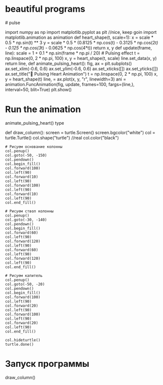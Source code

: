 # beautiful programs
   </header>
     </div>
# pulse

import numpy as np
import matplotlib.pyplot as plt
//nice, keep goin
import matplotlib.animation as animation
def heart_shape(t, scale=1):
    x = scale * 0.5 * np.sin(t) ** 3
    y = scale * 0.5 * (0.8125 * np.cos(t) - 0.3125 * np.cos(2*t) - 0.125 * np.cos(3*t) - 0.0625 * np.cos(4*t))
    return x, y
def update(frame, line):
    scale = 1 + 0.1 * np.sin(frame * np.pi / 20)  # Pulsing effect
    t = np.linspace(0, 2 * np.pi, 100)
    x, y = heart_shape(t, scale)
    line.set_data(x, y)
    return line,
def animate_pulsing_heart():
    fig, ax = plt.subplots()
    ax.set_xlim(-0.6, 0.6)
    ax.set_ylim(-0.6, 0.6)
    ax.set_xticks([])
    ax.set_yticks([])
    ax.set_title("💖 Pulsing Heart Animation")
    t = np.linspace(0, 2 * np.pi, 100)
    x, y = heart_shape(t)
    line, = ax.plot(x, y, "r", linewidth=3)
    ani = animation.FuncAnimation(fig, update, frames=100, fargs=(line,), interval=50, blit=True)
    plt.show()
# Run the animation
animate_pulsing_heart()
type

def draw_column():
    screen = turtle.Screen()
    screen.bgcolor("white")
    col = turtle.Turtle()
    col.shape("turtle")
    //real
    col.color("black")
    
    # Рисуем основание колонны
    col.penup()
    col.goto(-50, -150)
    col.pendown()
    col.begin_fill()
    col.forward(100)
    col.left(90)
    col.forward(10)
    col.left(90)
    col.forward(100)
    col.left(90)
    col.forward(10)
    col.left(90)
    col.end_fill()

    # Рисуем ствол колонны
    col.penup()
    col.goto(-30, -140)
    col.pendown()
    col.begin_fill()
    col.forward(60)
    col.left(90)
    col.forward(120)
    col.left(90)
    col.forward(60)
    col.left(90)
    col.forward(120)
    col.left(90)
    col.end_fill()

    # Рисуем капитель
    col.penup()
    col.goto(-50, -20)
    col.pendown()
    col.begin_fill()
    col.forward(100)
    col.left(90)
    col.forward(20)
    col.left(90)
    col.forward(100)
    col.left(90)
    col.forward(20)
    col.left(90)
    col.end_fill()

    col.hideturtle()
    turtle.done()

# Запуск программы
draw_column()
